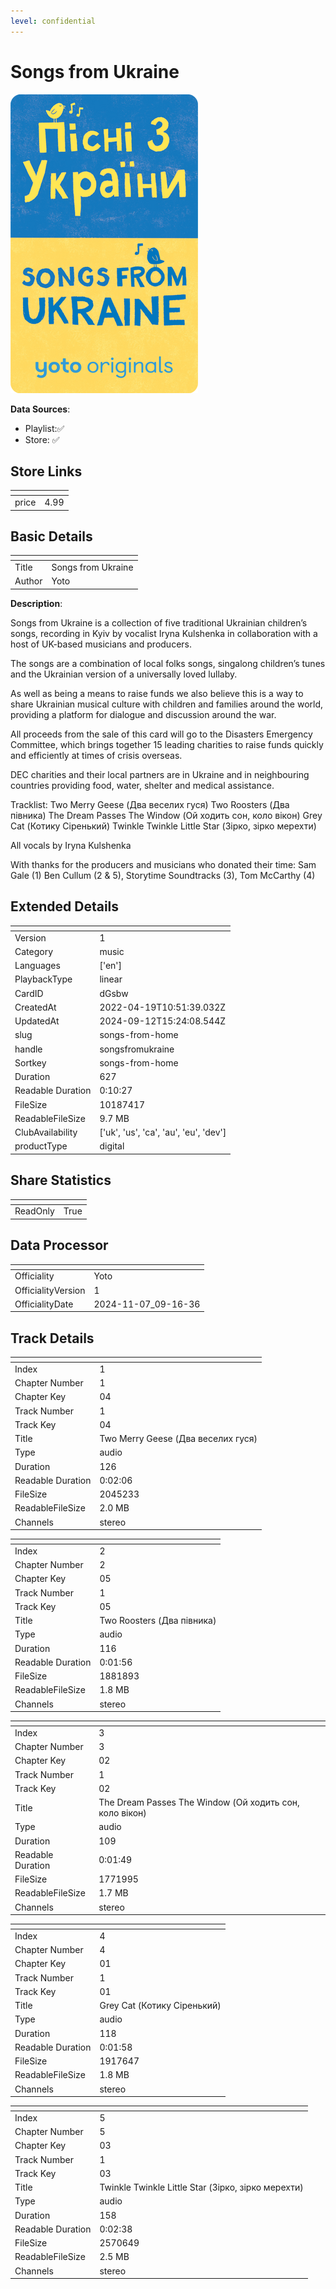 ```yaml
---
level: confidential
---
```

# Songs from Ukraine

![card_[dGsbw].png](../../img/cards/card_[dGsbw].png)

**Data Sources**: 

- Playlist:✅
- Store: ✅


## Store Links

| <!-- --> | <!-- --> |
| - | - |
| price | 4.99 |


## Basic Details

| <!-- --> | <!-- --> |
| - | - |
| Title | Songs from Ukraine |
| Author | Yoto |

**Description**:

Songs from Ukraine is a collection of five traditional Ukrainian children’s songs, recording in Kyiv by vocalist Iryna Kulshenka in collaboration with a host of UK-based musicians and producers.

The songs are a combination of local folks songs, singalong children’s tunes and the Ukrainian version of a universally loved lullaby.

As well as being a means to raise funds we also believe this is a way to share Ukrainian musical culture with children and families around the world, providing a platform for dialogue and discussion around the war.

All proceeds from the sale of this card will go to the Disasters Emergency Committee, which brings together 15 leading charities to raise funds quickly and efficiently at times of crisis overseas.

DEC charities and their local partners are in Ukraine and in neighbouring countries providing food, water, shelter and medical assistance.

Tracklist:
Two Merry Geese (Два веселих гуся) 
Two Roosters (Два півника) 
The Dream Passes The Window (Ой ходить сон, коло вікон) 
Grey Cat  (Котику Cіренький) 
Twinkle Twinkle Little Star (Зірко, зірко мерехти) 

All vocals by Iryna Kulshenka

With thanks for the producers and musicians who donated their time: Sam Gale (1) Ben Cullum (2 & 5), Storytime Soundtracks (3), Tom McCarthy (4) 













## Extended Details

| <!-- --> | <!-- --> |
| - | - |
| Version | 1 |
| Category | music |
| Languages | ['en'] |
| PlaybackType | linear |
| CardID | dGsbw |
| CreatedAt | 2022-04-19T10:51:39.032Z |
| UpdatedAt | 2024-09-12T15:24:08.544Z |
| slug | songs-from-home |
| handle | songsfromukraine |
| Sortkey | songs-from-home |
| Duration | 627 |
| Readable Duration | 0:10:27 |
| FileSize | 10187417 |
| ReadableFileSize | 9.7 MB |
| ClubAvailability | ['uk', 'us', 'ca', 'au', 'eu', 'dev'] |
| productType | digital |


## Share Statistics

| <!-- --> | <!-- --> |
| - | - |
| ReadOnly | True |


## Data Processor

| <!-- --> | <!-- --> |
| - | - |
| Officiality | Yoto
| OfficialityVersion | 1
| OfficialityDate | 2024-11-07_09-16-36


## Track Details

| <!-- --> | <!-- --> |
| - | - |
| Index | 1 |
| Chapter Number | 1 |
| Chapter Key | 04 |
| Track Number | 1 |
| Track Key | 04 |
| Title | Two Merry Geese (Два веселих гуся) |
| Type | audio |
| Duration | 126 |
| Readable Duration | 0:02:06 |
| FileSize | 2045233 |
| ReadableFileSize | 2.0 MB |
| Channels | stereo |

| <!-- --> | <!-- --> |
| - | - |
| Index | 2 |
| Chapter Number | 2 |
| Chapter Key | 05 |
| Track Number | 1 |
| Track Key | 05 |
| Title | Two Roosters (Два півника) |
| Type | audio |
| Duration | 116 |
| Readable Duration | 0:01:56 |
| FileSize | 1881893 |
| ReadableFileSize | 1.8 MB |
| Channels | stereo |

| <!-- --> | <!-- --> |
| - | - |
| Index | 3 |
| Chapter Number | 3 |
| Chapter Key | 02 |
| Track Number | 1 |
| Track Key | 02 |
| Title | The Dream Passes The Window (Ой ходить сон, коло вікон) |
| Type | audio |
| Duration | 109 |
| Readable Duration | 0:01:49 |
| FileSize | 1771995 |
| ReadableFileSize | 1.7 MB |
| Channels | stereo |

| <!-- --> | <!-- --> |
| - | - |
| Index | 4 |
| Chapter Number | 4 |
| Chapter Key | 01 |
| Track Number | 1 |
| Track Key | 01 |
| Title | Grey Cat (Котику Cіренький)  |
| Type | audio |
| Duration | 118 |
| Readable Duration | 0:01:58 |
| FileSize | 1917647 |
| ReadableFileSize | 1.8 MB |
| Channels | stereo |

| <!-- --> | <!-- --> |
| - | - |
| Index | 5 |
| Chapter Number | 5 |
| Chapter Key | 03 |
| Track Number | 1 |
| Track Key | 03 |
| Title | Twinkle Twinkle Little Star (Зірко, зірко мерехти) |
| Type | audio |
| Duration | 158 |
| Readable Duration | 0:02:38 |
| FileSize | 2570649 |
| ReadableFileSize | 2.5 MB |
| Channels | stereo |

